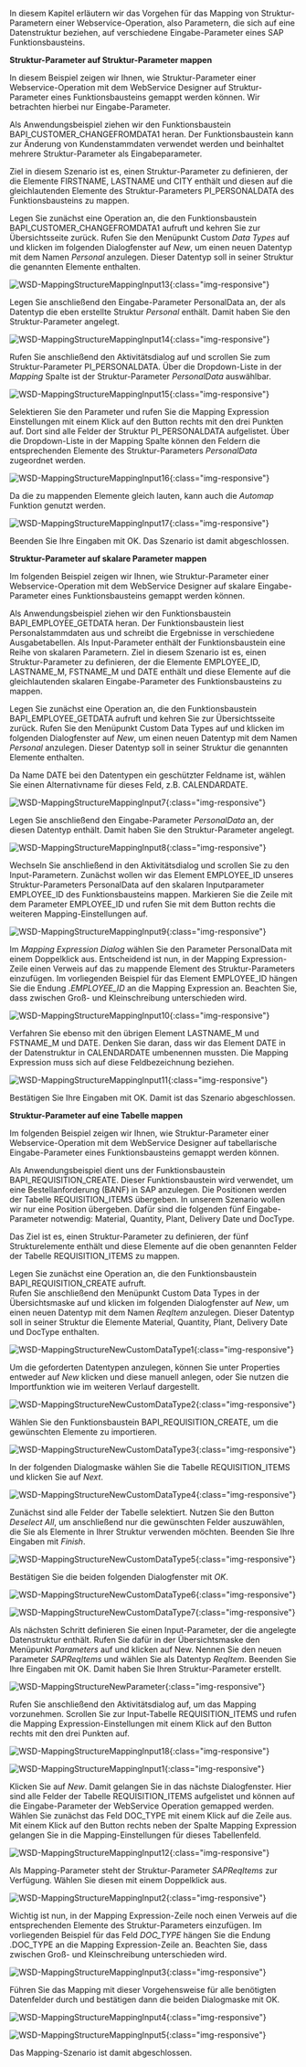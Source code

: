In diesem Kapitel erläutern wir das Vorgehen für das Mapping von Struktur-Parametern einer Webservice-Operation, also Parametern, die sich auf eine Datenstruktur beziehen, auf verschiedene Eingabe-Parameter eines SAP Funktionsbausteins. 

**Struktur-Parameter auf Struktur-Parameter mappen**

In diesem Beispiel zeigen wir Ihnen, wie Struktur-Parameter einer Webservice-Operation mit dem WebService Designer auf Struktur-Parameter eines Funktionsbausteins gemappt werden können. Wir betrachten hierbei nur Eingabe-Parameter.  

Als Anwendungsbeispiel ziehen wir den Funktionsbaustein BAPI_CUSTOMER_CHANGEFROMDATA1 heran. Der Funktionsbaustein kann zur Änderung von Kundenstammdaten verwendet werden und beinhaltet mehrere Struktur-Parameter als Eingabeparameter. 

Ziel in diesem Szenario ist es, einen Struktur-Parameter zu definieren, der die Elemente FIRSTNAME, LASTNAME und CITY enthält und diesen auf die gleichlautenden Elemente des Struktur-Parameters PI_PERSONALDATA des Funktionsbausteins zu mappen.

Legen Sie zunächst eine Operation an, die den Funktionsbaustein BAPI_CUSTOMER_CHANGEFROMDATA1 aufruft und kehren Sie zur Übersichtsseite zurück. Rufen Sie den Menüpunkt Custom *Data Types* auf und klicken im folgenden Dialogfenster auf *New*, um einen neuen Datentyp mit dem Namen *Personal* anzulegen. Dieser Datentyp soll in seiner Struktur die genannten Elemente enthalten.

![WSD-MappingStructureMappingInput13](/img/content/WSD-MappingStructureMappingInput13.png){:class="img-responsive"}

Legen Sie anschließend den Eingabe-Parameter PersonalData an, der als Datentyp die eben erstellte Struktur *Personal* enthält. Damit haben Sie den Struktur-Parameter angelegt.

![WSD-MappingStructureMappingInput14](/img/content/WSD-MappingStructureMappingInput14.png){:class="img-responsive"}

Rufen Sie anschließend den Aktivitätsdialog auf und scrollen Sie zum Struktur-Parameter PI_PERSONALDATA. Über die Dropdown-Liste in der *Mapping* Spalte ist der Struktur-Parameter *PersonalData* auswählbar.   


![WSD-MappingStructureMappingInput15](/img/content/WSD-MappingStructureMappingInput15.png){:class="img-responsive"}

Selektieren Sie den Parameter und rufen Sie die Mapping Expression Einstellungen mit einem Klick auf den Button rechts mit den drei Punkten auf. Dort sind alle Felder der Struktur PI_PERSONALDATA aufgelistet. Über die Dropdown-Liste in der Mapping Spalte können den Feldern die entsprechenden Elemente des Struktur-Parameters *PersonalData* zugeordnet werden. 

![WSD-MappingStructureMappingInput16](/img/content/WSD-MappingStructureMappingInput16.png){:class="img-responsive"}

Da die zu mappenden Elemente gleich lauten, kann auch die *Automap* Funktion genutzt werden. 

![WSD-MappingStructureMappingInput17](/img/content/WSD-MappingStructureMappingInput17.png){:class="img-responsive"}

Beenden Sie Ihre Eingaben mit OK. Das Szenario ist damit abgeschlossen. 


**Struktur-Parameter auf skalare Parameter mappen**

Im folgenden Beispiel zeigen wir Ihnen, wie Struktur-Parameter einer Webservice-Operation mit dem WebService Designer auf skalare Eingabe-Parameter eines Funktionsbausteins gemappt werden können. 

Als Anwendungsbeispiel ziehen wir den Funktionsbaustein BAPI_EMPLOYEE_GETDATA heran. Der Funktionsbaustein liest Personalstammdaten aus und schreibt die Ergebnisse in verschiedene Ausgabetabellen. Als Input-Parameter  enthält der Funktionsbaustein eine Reihe von skalaren Parametern. 
Ziel in diesem Szenario ist es, einen Struktur-Parameter zu definieren, der die Elemente EMPLOYEE_ID, LASTNAME_M, FSTNAME_M und DATE enthält und diese Elemente auf die gleichlautenden skalaren Eingabe-Parameter des Funktionsbausteins zu mappen.

Legen Sie zunächst eine Operation an, die den Funktionsbaustein BAPI_EMPLOYEE_GETDATA aufruft und kehren Sie zur Übersichtsseite zurück. Rufen Sie den Menüpunkt Custom Data Types auf und klicken im folgenden Dialogfenster auf *New*, um einen neuen Datentyp mit dem Namen *Personal* anzulegen. Dieser Datentyp soll in seiner Struktur die genannten Elemente enthalten.

Da Name DATE bei den Datentypen ein geschützter Feldname ist, wählen Sie einen Alternativname für dieses Feld, z.B. CALENDARDATE. 

![WSD-MappingStructureMappingInput7](/img/content/WSD-MappingStructureMappingInput7.png){:class="img-responsive"}

Legen Sie anschließend den Eingabe-Parameter *PersonalData* an, der diesen Datentyp enthält. Damit haben Sie den Struktur-Parameter angelegt.

![WSD-MappingStructureMappingInput8](/img/content/WSD-MappingStructureMappingInput8.png){:class="img-responsive"}

Wechseln Sie anschließend in den Aktivitätsdialog und scrollen Sie zu den Input-Parametern. Zunächst wollen wir das Element EMPLOYEE_ID unseres Struktur-Parameters PersonalData auf den skalaren Inputparameter EMPLOYEE_ID des Funktionsbausteins mappen. Markieren Sie die Zeile mit dem Parameter EMPLOYEE_ID und rufen Sie mit dem Button rechts die weiteren Mapping-Einstellungen auf.   

![WSD-MappingStructureMappingInput9](/img/content/WSD-MappingStructureMappingInput9.png){:class="img-responsive"}

Im *Mapping Expression Dialog* wählen Sie den Parameter PersonalData mit einem Doppelklick aus. Entscheidend ist nun, in der Mapping Expression-Zeile einen Verweis auf das zu mappende Element des Struktur-Parameters einzufügen. Im vorliegenden Beispiel für das Element EMPLOYEE_ID hängen Sie die Endung .*EMPLOYEE_ID* an die Mapping Expression an. Beachten Sie, dass zwischen Groß- und Kleinschreibung unterschieden wird.

![WSD-MappingStructureMappingInput10](/img/content/WSD-MappingStructureMappingInput10.png){:class="img-responsive"}

Verfahren Sie ebenso mit den übrigen Element LASTNAME_M und FSTNAME_M und DATE. Denken Sie daran, dass wir das Element DATE in der Datenstruktur in CALENDARDATE umbenennen mussten. Die Mapping Expression muss sich auf diese Feldbezeichnung beziehen. 

![WSD-MappingStructureMappingInput11](/img/content/WSD-MappingStructureMappingInput11.png){:class="img-responsive"}

Bestätigen Sie Ihre Eingaben mit OK. Damit ist das Szenario abgeschlossen.  


**Struktur-Parameter auf eine Tabelle mappen** 

Im folgenden Beispiel zeigen wir Ihnen, wie Struktur-Parameter einer Webservice-Operation mit dem WebService Designer auf tabellarische Eingabe-Parameter eines Funktionsbausteins gemappt werden können. 

Als Anwendungsbeispiel dient uns der Funktionsbaustein BAPI_REQUISITION_CREATE. Dieser Funktionsbaustein wird verwendet, um eine Bestellanforderung (BANF) in SAP anzulegen. Die Positionen werden der Tabelle REQUISITION_ITEMS übergeben.
In unserem Szenario wollen wir nur eine Position übergeben. Dafür sind die folgenden fünf Eingabe-Parameter notwendig: Material, Quantity, Plant, Delivery Date und DocType.

Das Ziel ist es, einen Struktur-Parameter zu definieren, der fünf Strukturelemente enthält und diese Elemente auf die oben genannten Felder der Tabelle REQUISITION_ITEMS zu mappen.  

Legen Sie zunächst eine Operation an, die den Funktionsbaustein BAPI_REQUISITION_CREATE aufruft. <br>
Rufen Sie anschließend den Menüpunkt Custom Data Types in der Übersichtsmaske auf und klicken im folgenden Dialogfenster auf *New*, um einen neuen Datentyp mit dem Namen *ReqItem* anzulegen. Dieser Datentyp soll in seiner Struktur die Elemente Material, Quantity, Plant, Delivery Date und DocType enthalten.

![WSD-MappingStructureNewCustomDataType1](/img/content/WSD-MappingStructureNewCustomDataType1.png){:class="img-responsive"}

Um die geforderten Datentypen anzulegen, können Sie unter Properties entweder auf *New* klicken und diese manuell anlegen, oder Sie nutzen die Importfunktion wie im weiteren Verlauf dargestellt.

![WSD-MappingStructureNewCustomDataType2](/img/content/WSD-MappingStructureNewCustomDataType2.png){:class="img-responsive"}

Wählen Sie den Funktionsbaustein BAPI_REQUISITION_CREATE, um die gewünschten Elemente zu importieren.

![WSD-MappingStructureNewCustomDataType3](/img/content/WSD-MappingStructureNewCustomDataType3.png){:class="img-responsive"}

In der folgenden Dialogmaske wählen Sie die Tabelle REQUISITION_ITEMS und klicken Sie auf *Next*. 

![WSD-MappingStructureNewCustomDataType4](/img/content/WSD-MappingStructureNewCustomDataType4.png){:class="img-responsive"}

Zunächst sind alle Felder der Tabelle selektiert. Nutzen Sie den Button *Deselect All*, um anschließend nur die gewünschten Felder auszuwählen, die Sie als Elemente in Ihrer Struktur verwenden möchten. Beenden Sie Ihre Eingaben mit *Finish*.

![WSD-MappingStructureNewCustomDataType5](/img/content/WSD-MappingStructureNewCustomDataType5.png){:class="img-responsive"}

Bestätigen Sie die beiden folgenden Dialogfenster mit *OK*.

![WSD-MappingStructureNewCustomDataType6](/img/content/WSD-MappingStructureNewCustomDataType6.png){:class="img-responsive"}

![WSD-MappingStructureNewCustomDataType7](/img/content/WSD-MappingStructureNewCustomDataType7.png){:class="img-responsive"}

Als nächsten Schritt definieren Sie einen Input-Parameter, der die angelegte Datenstruktur enthält. Rufen Sie dafür in der Übersichtsmaske den Menüpunkt *Parameters* auf und klicken auf New. Nennen Sie den neuen Parameter *SAPReqItems* und wählen Sie als Datentyp *ReqItem*. Beenden Sie Ihre Eingaben mit OK. Damit haben Sie Ihren Struktur-Parameter erstellt.   

![WSD-MappingStructureNewParameter](/img/content/WSD-MappingStructureNewParameter.png){:class="img-responsive"}

Rufen Sie anschließend den Aktivitätsdialog auf, um das Mapping vorzunehmen. Scrollen Sie zur Input-Tabelle REQUISITION_ITEMS und rufen die Mapping Expression-Einstellungen mit einem Klick auf den Button rechts mit den drei Punkten auf. 

![WSD-MappingStructureMappingInput18](/img/content/WSD-MappingStructureMappingInput18.png){:class="img-responsive"}

![WSD-MappingStructureMappingInput1](/img/content/WSD-MappingStructureMappingInput1.png){:class="img-responsive"}

Klicken Sie auf *New*. Damit gelangen Sie in das nächste Dialogfenster. Hier sind alle Felder der Tabelle REQUISITION_ITEMS aufgelistet und können auf die Eingabe-Parameter der WebService Operation gemapped werden. Wählen Sie zunächst das Feld DOC_TYPE mit einem Klick auf die Zeile aus. Mit einem Klick auf den Button rechts neben der Spalte Mapping Expression gelangen Sie in die Mapping-Einstellungen für dieses Tabellenfeld.

![WSD-MappingStructureMappingInput12](/img/content/WSD-MappingStructureMappingInput12.png){:class="img-responsive"}

Als Mapping-Parameter steht der Struktur-Parameter *SAPReqItems* zur Verfügung. 
Wählen Sie diesen mit einem Doppelklick aus. 

![WSD-MappingStructureMappingInput2](/img/content/WSD-MappingStructureMappingInput2.png){:class="img-responsive"}

Wichtig ist nun, in der Mapping Expression-Zeile noch einen Verweis auf die entsprechenden Elemente des Struktur-Parameters einzufügen. Im vorliegenden Beispiel für das Feld *DOC_TYPE* hängen Sie die Endung .DOC_TYPE an die Mapping Expression-Zeile an. Beachten Sie, dass zwischen Groß- und Kleinschreibung unterschieden wird.

![WSD-MappingStructureMappingInput3](/img/content/WSD-MappingStructureMappingInput3.png){:class="img-responsive"}

Führen Sie das Mapping mit dieser Vorgehensweise für alle benötigten Datenfelder durch und bestätigen dann die beiden Dialogmaske mit OK.

![WSD-MappingStructureMappingInput4](/img/content/WSD-MappingStructureMappingInput4.png){:class="img-responsive"}

![WSD-MappingStructureMappingInput5](/img/content/WSD-MappingStructureMappingInput5.png){:class="img-responsive"}

Das Mapping-Szenario ist damit abgeschlossen. 
